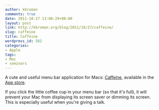 ```yaml
---
author: kbroman
comments: true
date: 2011-10-27 13:00:29+00:00
layout: post
link: http://kbroman.org/blog/2011/10/27/caffeine/
slug: caffeine
title: Caffeine
wordpress_id: 562
categories:
- Apple
tags:
- Mac
- seminars
---
```


A cute and useful menu bar application for Macs: [Caffeine](http://lightheadsw.com/caffeine/), available in the [App store](http://itunes.apple.com/us/app/caffeine/id411246225).

If you click the little coffee cup in your menu bar (so that it's full), it will prevent your Mac from displaying its screen saver or dimming its screen.  This is especially useful when you're giving a talk.
